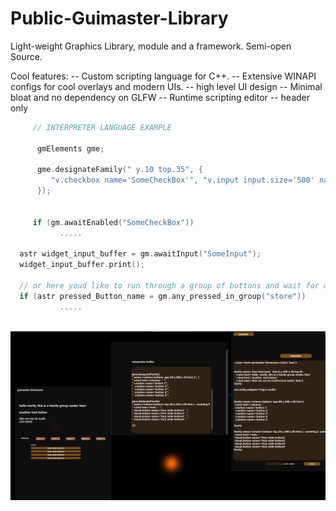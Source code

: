 # Public-Guimaster-Library
Light-weight Graphics Library, module and a framework. Semi-open Source.

Cool features: 
-- Custom scripting language for C++.
-- Extensive WINAPI configs for cool overlays and modern UIs.
-- high level UI design
-- Minimal bloat and no dependency on GLFW
-- Runtime scripting editor
-- header only

```cpp
     // INTERPRETER LANGUAGE EXAMPLE
 
      gmElements gme;

      gme.designateFamily(" y.10 top.35", {
         "v.checkbox name='SomeCheckBox'", "v.input input.size='500' name='SomeInput'" 
      });
 

     if (gm.awaitEnabled("SomeCheckBox"))
           .....

  astr widget_input_buffer = gm.awaitInput("SomeInput");
  widget_input_buffer.print();

  // or here youd like to run through a group of buttons and wait for anyone to be interacted with ( requires visuals to be registered with a group )
  if (astr pressed_Button_name = gm.any_pressed_in_group("store"))  
           .....     
   
```                                   
                                        
                                        
                                        
                                        
                                        
                  
                                                                   
> 

![screenshot](lang.png)   
